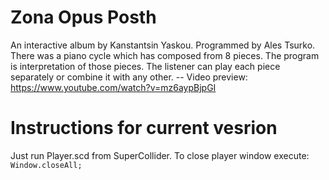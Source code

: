 # Zona Opus Posth
An interactive album by Kanstantsin Yaskou. Programmed by Ales Tsurko. There was a piano cycle which has composed from 8 pieces. The program is interpretation of those pieces. The listener can play each piece separately or combine it with any other.
-- Video preview: https://www.youtube.com/watch?v=mz6aypBjpGI

# Instructions for current vesrion
Just run Player.scd from SuperCollider.
To close player window execute:
`Window.closeAll;`
